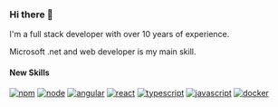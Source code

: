 ### Hi there 👋

I'm a full stack developer with over 10 years of experience.

Microsoft .net and web developer is my main skill.

#### New Skills
[![npm](https://aleen42.github.io/badges/src/npm.svg)](https://aleen42.github.io/badges/)
[![node](https://aleen42.github.io/badges/src/node.svg)](https://aleen42.github.io/badges/)
[![angular](https://aleen42.github.io/badges/src/angular.svg)](https://aleen42.github.io/badges/)
[![react](https://aleen42.github.io/badges/src/react.svg)](https://aleen42.github.io/badges/)
[![typescript](https://aleen42.github.io/badges/src/typescript.svg)](https://aleen42.github.io/badges/)
[![javascript](https://aleen42.github.io/badges/src/javascript.svg)](https://aleen42.github.io/badges/)
[![docker](https://aleen42.github.io/badges/src/docker.svg)](https://aleen42.github.io/badges/)

<!--
**BianorAraujo/BianorAraujo** is a ✨ _special_ ✨ repository because its `README.md` (this file) appears on your GitHub profile.

Here are some ideas to get you started:

- 🔭 I’m currently working on ...
- 🌱 I’m currently learning ...
- 👯 I’m looking to collaborate on ...
- 🤔 I’m looking for help with ...
- 💬 Ask me about ...
- 📫 How to reach me: ...
- 😄 Pronouns: ...
- ⚡ Fun fact: ...
-->
